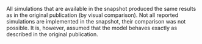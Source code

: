 All simulations that are available in the snapshot produced the same results 
as in the original publication (by visual comparison). Not all reported simulations
are implemented in the snapshot, their comparison was not possible. It is, however,
assumed that the model behaves exactly as described in the original publication.
